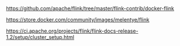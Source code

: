 https://github.com/apache/flink/tree/master/flink-contrib/docker-flink

https://store.docker.com/community/images/melentye/flink

https://ci.apache.org/projects/flink/flink-docs-release-1.2/setup/cluster_setup.html
